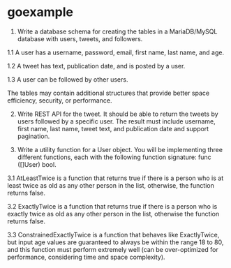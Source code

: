 # goexample  

1. Write a database schema for creating the tables in a MariaDB/MySQL database with users, tweets, and followers.  

1.1 A user has a username, password, email, first name, last name, and age.  

1.2 A tweet has text, publication date, and is posted by a user.  

1.3 A user can be followed by other users.  

The tables may contain additional structures that provide better space efficiency, security, or performance.

2. Write REST API for the tweet. It should be able to return the tweets by users followed by a specific user. The result must include username, first name, last name, tweet text, and publication date and support pagination.

3. Write a utility function for a User object. You will be implementing three different functions, each with the following function signature: func ([]User) bool.  

3.1  AtLeastTwice is a function that returns true if there is a person who is at least twice as old as any other person in the list, otherwise, the function returns false.  

3.2  ExactlyTwice is a function that returns true if there is a person who is exactly twice as old as any other person in the list, otherwise the function returns false.  

3.3  ConstrainedExactlyTwice is a function that behaves like ExactlyTwice, but input age values are guaranteed to always be within the range 18 to 80, and this function must perform extremely well (can be over-optimized for performance, considering time and space complexity).  